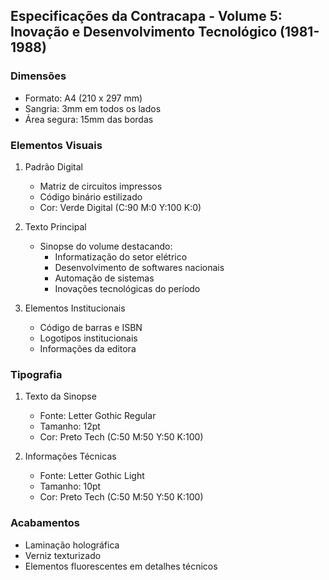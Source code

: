 ## Especificações da Contracapa - Volume 5: Inovação e Desenvolvimento Tecnológico (1981-1988)

### Dimensões
- Formato: A4 (210 x 297 mm)
- Sangria: 3mm em todos os lados
- Área segura: 15mm das bordas

### Elementos Visuais
1. Padrão Digital
   - Matriz de circuitos impressos
   - Código binário estilizado
   - Cor: Verde Digital (C:90 M:0 Y:100 K:0)

2. Texto Principal
   - Sinopse do volume destacando:
     * Informatização do setor elétrico
     * Desenvolvimento de softwares nacionais
     * Automação de sistemas
     * Inovações tecnológicas do período

3. Elementos Institucionais
   - Código de barras e ISBN
   - Logotipos institucionais
   - Informações da editora

### Tipografia
1. Texto da Sinopse
   - Fonte: Letter Gothic Regular
   - Tamanho: 12pt
   - Cor: Preto Tech (C:50 M:50 Y:50 K:100)

2. Informações Técnicas
   - Fonte: Letter Gothic Light
   - Tamanho: 10pt
   - Cor: Preto Tech (C:50 M:50 Y:50 K:100)

### Acabamentos
- Laminação holográfica
- Verniz texturizado
- Elementos fluorescentes em detalhes técnicos 